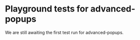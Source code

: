 # Playground tests for advanced-popups
We are still awaiting the first test run for advanced-popups.
